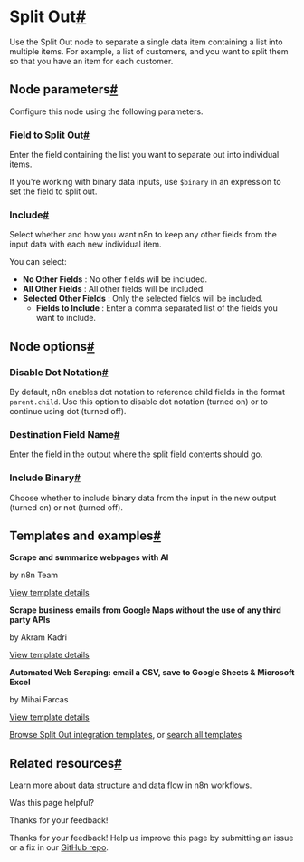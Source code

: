 [ ](https://github.com/n8n-io/n8n-docs/edit/main/docs/integrations/builtin/core-nodes/n8n-nodes-base.splitout.md "Edit this page")

# Split Out[#](#split-out "Permanent link")

Use the Split Out node to separate a single data item containing a list into multiple items. For example, a list of customers, and you want to split them so that you have an item for each customer.

## Node parameters[#](#node-parameters "Permanent link")

Configure this node using the following parameters.

### Field to Split Out[#](#field-to-split-out "Permanent link")

Enter the field containing the list you want to separate out into individual items.

If you're working with binary data inputs, use `$binary` in an expression to set the field to split out.

### Include[#](#include "Permanent link")

Select whether and how you want n8n to keep any other fields from the input data with each new individual item.

You can select:

  * **No Other Fields** : No other fields will be included.
  * **All Other Fields** : All other fields will be included.
  * **Selected Other Fields** : Only the selected fields will be included.
    * **Fields to Include** : Enter a comma separated list of the fields you want to include.



## Node options[#](#node-options "Permanent link")

### Disable Dot Notation[#](#disable-dot-notation "Permanent link")

By default, n8n enables dot notation to reference child fields in the format `parent.child`. Use this option to disable dot notation (turned on) or to continue using dot (turned off).

### Destination Field Name[#](#destination-field-name "Permanent link")

Enter the field in the output where the split field contents should go.

### Include Binary[#](#include-binary "Permanent link")

Choose whether to include binary data from the input in the new output (turned on) or not (turned off).

## Templates and examples[#](#templates-and-examples "Permanent link")

**Scrape and summarize webpages with AI**

by n8n Team

[View template details](https://n8n.io/workflows/1951-scrape-and-summarize-webpages-with-ai/)

**Scrape business emails from Google Maps without the use of any third party APIs**

by Akram Kadri

[View template details](https://n8n.io/workflows/2567-scrape-business-emails-from-google-maps-without-the-use-of-any-third-party-apis/)

**Automated Web Scraping: email a CSV, save to Google Sheets & Microsoft Excel**

by Mihai Farcas

[View template details](https://n8n.io/workflows/2275-automated-web-scraping-email-a-csv-save-to-google-sheets-and-microsoft-excel/)

[Browse Split Out integration templates](https://n8n.io/integrations/split-out/), or [search all templates](https://n8n.io/workflows/)

## Related resources[#](#related-resources "Permanent link")

Learn more about [data structure and data flow](../../../../data/) in n8n workflows.

Was this page helpful? 

Thanks for your feedback! 

Thanks for your feedback! Help us improve this page by submitting an issue or a fix in our [GitHub repo](https://github.com/n8n-io/n8n-docs). 
